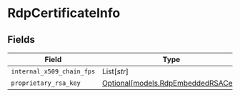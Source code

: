 # RdpCertificateInfo


## Fields

| Field                                                                  | Type                                                                   | Required                                                               | Description                                                            |
| ---------------------------------------------------------------------- | ---------------------------------------------------------------------- | ---------------------------------------------------------------------- | ---------------------------------------------------------------------- |
| `internal_x509_chain_fps`                                              | List[*str*]                                                            | :heavy_minus_sign:                                                     | N/A                                                                    |
| `proprietary_rsa_key`                                                  | [Optional[models.RdpEmbeddedRSACert]](../models/rdpembeddedrsacert.md) | :heavy_minus_sign:                                                     | N/A                                                                    |
